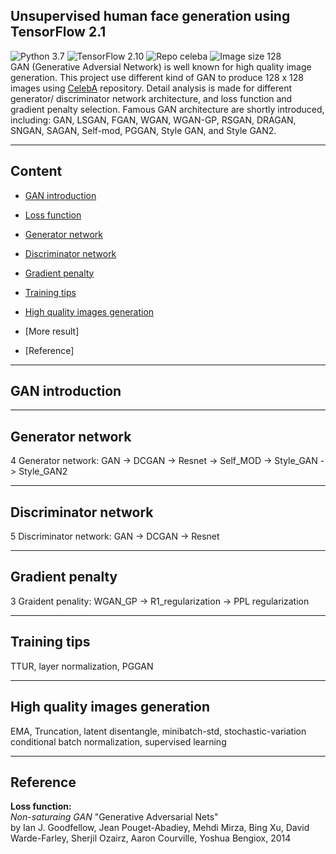 ## Unsupervised human face generation using TensorFlow 2.1  
![Python 3.7](https://img.shields.io/badge/python-3.7-green.svg?style=plastic)
![TensorFlow 2.10](https://img.shields.io/badge/tensorflow-2.10-green.svg?style=plastic)
![Repo celeba](https://img.shields.io/badge/Repository-CelebA-green.svg?style=plastic)
![Image size 128](https://img.shields.io/badge/Image_size-128x128-green.svg?style=plastic)  
GAN (Generative Adversial Network) is well known for high quality image generation. This project use different kind of GAN to produce 128 x 128 images using [CelebA](https://github.com/RyanWu2233/SAGAN_CelebA/tree/master/CelebA) repository. Detail analysis is made for different generator/ discriminator network architecture, and loss function and gradient penalty selection. Famous GAN architecture are shortly introduced, including: GAN, LSGAN, FGAN, WGAN, WGAN-GP, RSGAN, DRAGAN, SNGAN, SAGAN, Self-mod, PGGAN, Style GAN, and Style GAN2.  

----  
## Content
* [GAN introduction](https://github.com/RyanWu2233/SAGAN_CelebA/blob/master/README.md#gan-introduction)  
* [Loss function](https://github.com/RyanWu2233/SAGAN_CelebA/blob/master/Losses.md)  

* [Generator network](https://github.com/RyanWu2233/SAGAN_CelebA/blob/master/README.md#generator-network)  
* [Discriminator network](https://github.com/RyanWu2233/SAGAN_CelebA/blob/master/README.md#discriminator-network)   
* [Gradient penalty](https://github.com/RyanWu2233/SAGAN_CelebA/blob/master/README.md#gradient-penalty)  
* [Training tips](https://github.com/RyanWu2233/SAGAN_CelebA/blob/master/README.md#training-tips)  
* [High quality images generation](https://github.com/RyanWu2233/SAGAN_CelebA/blob/master/README.md#high-quality-images-generation)   
* [More result]  

* [Reference]  

----  
## GAN introduction

----  
## Generator network  
4 Generator network: GAN -> DCGAN -> Resnet -> Self_MOD -> Style_GAN -> Style_GAN2  
 

----  
## Discriminator network  
5 Discriminator network: GAN -> DCGAN -> Resnet  
 

----  
## Gradient penalty  
3 Graident penality: WGAN_GP -> R1_regularization -> PPL regularization  

----  
## Training tips  
TTUR, layer normalization, PGGAN

----  
## High quality images generation
EMA, Truncation, latent disentangle, minibatch-std, stochastic-variation
conditional batch normalization, supervised learning

----
## Reference
__Loss function:__  
*Non-saturaing GAN* "Generative Adversarial Nets"  
by Ian J. Goodfellow, Jean Pouget-Abadiey, Mehdi Mirza, Bing Xu, David Warde-Farley, Sherjil Ozairz, Aaron Courville, Yoshua Bengiox, 2014  




